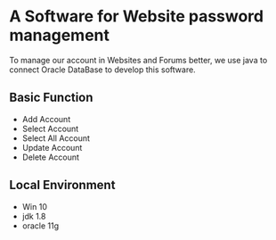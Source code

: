 # A Software for Website password management

To manage our account in Websites and Forums better, we use java to connect Oracle DataBase to develop this software.

## Basic Function

- Add Account
- Select Account
- Select All Account
- Update Account
- Delete Account

## Local Environment

- Win 10
- jdk 1.8
- oracle 11g